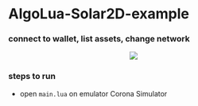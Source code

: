 # AlgoLua-Solar2D-example
### connect to wallet, list assets, change network
<p align="center"> 
	<img src="https://s8.gifyu.com/images/Connect-Solar2D.gif">
</p>

### steps to run
- open `main.lua` on emulator Corona Simulator
